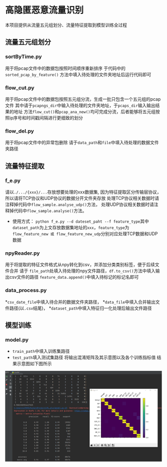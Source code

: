# 高隐匿恶意流量识别
本项目提供从流量五元组划分、流量特征提取到模型训练全过程

## 流量五元组划分
### sortByTime.py
用于将pcap文件中的数据包按照时间顺序重新排序
于代码中的 ```sorted_pcap_by_feature()``` 方法中填入待处理的文件夹地址后运行代码即可

### flow_cut.py
用于将pcap文件中的数据包按照五元组分流，生成一批只包含一个五元组的pcap文件
其中请于```pcapngs_dir```中输入待处理的文件夹地址，于```pcaps_dir```输入输出结果的地址
方法```flow_cut()```和```pcap_ana_new()```均可完成分流，后者能够将五元组按照ip序号和时间戳间隔进行更细致的划分

### flow_del.py
用于将pcap文件中的异常包删除
请于```data_path```和```file```中填入待处理的数据文件夹路径

## 流量特征提取
### f_e.py
请以`./.../{xxx}/...`存放想要处理的xxx数据集, 因为特征提取区分传输层协议，所以请将TCP协议和UDP协议的数据分开文件夹存放
处理TCP协议相关数据时请注释掉代码中```flow_sample.analyse_udp()```方法，
处理UDP协议相关数据时请注释掉代码中```flow_sample.analyse()```方法。
* 使用方式：
` python f_e.py --d dateset_paht --f feature_type `其中`dataset_path`为上文存放数据集地址的`xxx`，`feature_type`为`flow_feature_new 或 flow_feature_new_udp`分别对应处理TCP数据和UDP数据
### npyReader.py
用于将提取的特征文件格式从npy转化到csv，并添加分类类别标签，便于后续文件合并
请于 `file_path`处填入待处理的npy文件路径，`df.to_csv()`方法中填入输出csv文件的路径
`feature_data.append()`中填入待标记的标记名即可
### data_process.py
*`csv_date_file`中填入待合并的数据文件夹路径，
*`data_file`中填入合并输出文件路径(以`.csv`结尾)，
*`dataset_path`中填入特征归一化处理后输出文件路径

## 模型训练
### model.py
* `train_path`中填入训练集路径
* `test_path`填入测试集路径
将输出混淆矩阵及其示意图以及各个训练指标值
结果示意图如下图所示

![cc](https://github.com/student-limo/multi-classification-lv/blob/master/e1ccc72f86e4fc200fda2cd4fab1cd1.png)

